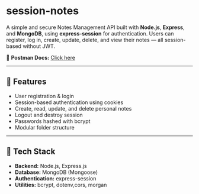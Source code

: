 # session-notes
A simple and secure Notes Management API built with **Node.js**, **Express**, and **MongoDB**, using **express-session** for authentication. Users can register, log in, create, update, delete, and view their notes — all session-based without JWT.

📄 **Postman Docs:** [Click here](https://documenter.getpostman.com/view/44183242/2sB3BBoWGh)

---

## 🚀 Features

- User registration & login  
- Session-based authentication using cookies  
- Create, read, update, and delete personal notes  
- Logout and destroy session  
- Passwords hashed with bcrypt  
- Modular folder structure  

---

## 🧱 Tech Stack

- **Backend:** Node.js, Express.js  
- **Database:** MongoDB (Mongoose)  
- **Authentication:** express-session  
- **Utilities:** bcrypt, dotenv,cors, morgan  
